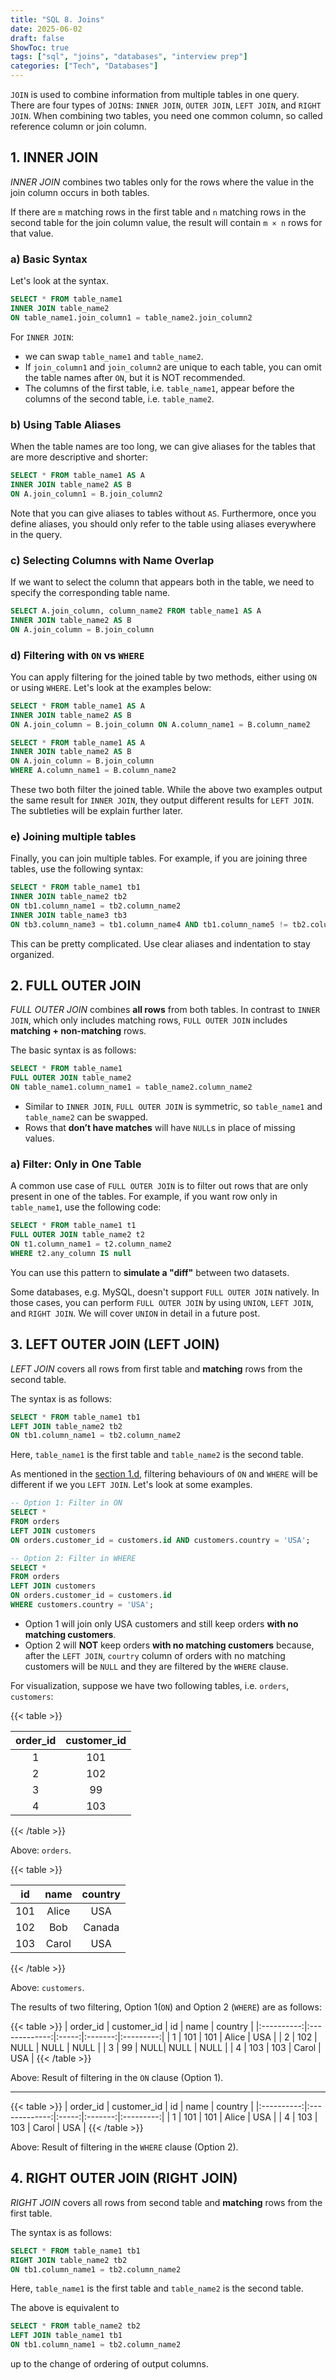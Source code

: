```yaml
---
title: "SQL 8. Joins"
date: 2025-06-02
draft: false
ShowToc: true
tags: ["sql", "joins", "databases", "interview prep"]
categories: ["Tech", "Databases"]
---
```


`JOIN` is used to combine information from multiple tables in one query. There are four types of `JOIN`s: `INNER JOIN`, `OUTER JOIN`, `LEFT JOIN`, and `RIGHT JOIN`. When combining two tables, you need one common column, so called reference column or join column.

## 1. INNER JOIN

*INNER JOIN* combines two tables only for the rows where the value in the join column occurs in both tables.

If there are `m` matching rows in the first table and `n` matching rows in the second table for the join column value, the result will contain `m × n` rows for that value.


### a) Basic Syntax
Let's look at the syntax.
``` sql
SELECT * FROM table_name1
INNER JOIN table_name2
ON table_name1.join_column1 = table_name2.join_column2
```

For `INNER JOIN`:
- we can swap `table_name1` and `table_name2`. 
- If `join_column1` and `join_column2` are unique to each table, you can omit the table names after `ON`, but it is NOT recommended.
- The columns of the first table, i.e. `table_name1`, appear before the columns of the second table, i.e. `table_name2`.

### b) Using Table Aliases
When the table names are too long, we can give aliases for the tables that are more descriptive and shorter:
``` sql
SELECT * FROM table_name1 AS A
INNER JOIN table_name2 AS B
ON A.join_column1 = B.join_column2
```

Note that you can give aliases to tables without `AS`. Furthermore, once you define aliases, you should only refer to the table using aliases everywhere in the query.

### c) Selecting Columns with Name Overlap

If we want to select the column that appears both in the table, we need to specify the corresponding table name.

``` sql
SELECT A.join_column, column_name2 FROM table_name1 AS A
INNER JOIN table_name2 AS B
ON A.join_column = B.join_column
```

### d) Filtering with `ON` vs `WHERE`

You can apply filtering for the joined table by two methods, either using `ON` or using `WHERE`. Let's look at the examples below:

``` sql
SELECT * FROM table_name1 AS A
INNER JOIN table_name2 AS B
ON A.join_column = B.join_column ON A.column_name1 = B.column_name2
```

``` sql
SELECT * FROM table_name1 AS A
INNER JOIN table_name2 AS B
ON A.join_column = B.join_column 
WHERE A.column_name1 = B.column_name2
```

These two both filter the joined table. While the above two examples output the same result for `INNER JOIN`, they output different results for `LEFT JOIN`. The subtleties will be explain further later.

### e) Joining multiple tables

Finally, you can join multiple tables. For example, if you are joining three tables, use the following syntax:
``` sql
SELECT * FROM table_name1 tb1
INNER JOIN table_name2 tb2
ON tb1.column_name1 = tb2.column_name2
INNER JOIN table_name3 tb3
ON tb3.column_name3 = tb1.column_name4 AND tb1.column_name5 != tb2.column_name1
```
This can be pretty complicated. Use clear aliases and indentation to stay organized.

## 2. FULL OUTER JOIN

*FULL OUTER JOIN* combines **all rows** from both tables. In contrast to `INNER JOIN`, which only includes matching rows, `FULL OUTER JOIN` includes **matching + non-matching** rows.

The basic syntax is as follows:

```sql
SELECT * FROM table_name1
FULL OUTER JOIN table_name2
ON table_name1.column_name1 = table_name2.column_name2
```

- Similar to `INNER JOIN`, `FULL OUTER JOIN` is symmetric, so `table_name1` and `table_name2` can be swapped.
- Rows that **don’t have matches** will have `NULL`s in place of missing values.

### a) Filter: Only in One Table

A common use case of `FULL OUTER JOIN` is to filter out rows that are only present in one of the tables. For example, if you want row only in `table_name1`, use the following code:

``` sql
SELECT * FROM table_name1 t1
FULL OUTER JOIN table_name2 t2
ON t1.column_name1 = t2.column_name2
WHERE t2.any_column IS null
```

You can use this pattern to **simulate a "diff"** between two datasets.

Some databases, e.g. MySQL, doesn't support `FULL OUTER JOIN` natively. In those cases, you can perform `FULL OUTER JOIN` by using `UNION`, `LEFT JOIN`, and `RIGHT JOIN`. We will cover `UNION` in detail in a future post.

## 3. LEFT OUTER JOIN (LEFT JOIN)
*LEFT JOIN* covers all rows from first table and **matching** rows from the second table.

The syntax is as follows:
``` sql
SELECT * FROM table_name1 tb1
LEFT JOIN table_name2 tb2
ON tb1.column_name1 = tb2.column_name2
```
Here, `table_name1` is the first table and `table_name2` is the second table.

As mentioned in the [section 1.d](#d-filtering-with-on-vs-where), filtering behaviours of `ON` and `WHERE` will be different if we you `LEFT JOIN`. Let's look at some examples.

``` sql
-- Option 1: Filter in ON
SELECT *
FROM orders
LEFT JOIN customers
ON orders.customer_id = customers.id AND customers.country = 'USA';

-- Option 2: Filter in WHERE
SELECT *
FROM orders
LEFT JOIN customers
ON orders.customer_id = customers.id
WHERE customers.country = 'USA';
```
- Option 1 will join only USA customers and still keep orders **with no matching customers**.
- Option 2 will **NOT** keep orders **with no matching customers** because, after the `LEFT JOIN`, `courtry` column of orders with no matching customers will be `NULL` and they are filtered by the `WHERE` clause.

For visualization, suppose we have two following tables, i.e. `orders`, `customers`:

{{< table >}}

| order_id | customer_id |
|:----------:|:-------------:|
| 1        | 101         |
| 2        | 102         |
| 3        | 99    |
| 4        | 103         |
{{< /table >}}

Above: `orders`.

{{< table >}}

| id  | name  | country |
|:-----:|:-------:|:---------:|
| 101 | Alice | USA     |
| 102 | Bob   | Canada  |
| 103 | Carol | USA     |
{{< /table >}}

Above: `customers`.

The results of two filtering, Option 1(`ON`) and Option 2 (`WHERE`) are as follows:

{{< table >}}
| order_id | customer_id | id  | name  | country |
|:----------:|:-------------:|:-----:|:-------:|:---------:|
| 1        | 101         | 101 | Alice | USA     |
| 2        | 102         | NULL | NULL  | NULL    |
| 3        | 99        | NULL| NULL  | NULL    |
| 4        | 103         | 103 | Carol | USA     |
{{< /table >}}

Above: Result of filtering in the `ON` clause (Option 1).

---
{{< table >}}
| order_id | customer_id | id  | name  | country |
|:----------:|:-------------:|:-----:|:-------:|:---------:|
| 1        | 101         | 101 | Alice | USA     |
| 4        | 103         | 103 | Carol | USA     |
{{< /table >}}


Above: Result of filtering in the `WHERE` clause (Option 2).


## 4. RIGHT OUTER JOIN (RIGHT JOIN)
*RIGHT JOIN* covers all rows from second table and **matching** rows from the first table.

The syntax is as follows:
``` sql
SELECT * FROM table_name1 tb1
RIGHT JOIN table_name2 tb2
ON tb1.column_name1 = tb2.column_name2
```
Here, `table_name1` is the first table and `table_name2` is the second table.

The above is equivalent to
``` sql
SELECT * FROM table_name2 tb2
LEFT JOIN table_name1 tb1
ON tb1.column_name1 = tb2.column_name2
```
up to the change of ordering of output columns.


